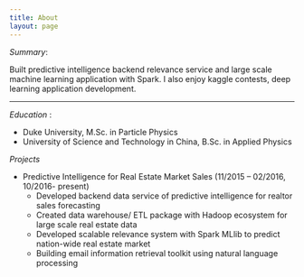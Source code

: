 ```yaml
---
title: About
layout: page
---
```


*Summary*: 

Built predictive intelligence backend relevance service and large scale machine learning application with Spark. I also enjoy kaggle contests, deep learning application development.

-------------

*Education* : 

* Duke University, M.Sc. in Particle Physics 
* University of Science and Technology in China, B.Sc. in Applied Physics 

*Projects*

- Predictive Intelligence for Real Estate Market Sales	(11/2015 – 02/2016, 10/2016- present)
	- Developed backend data service of predictive intelligence for realtor sales forecasting
	- Created data warehouse/ ETL package with Hadoop ecosystem for large scale real estate data 
	- Developed scalable relevance system with Spark MLlib to predict nation-wide real estate market 
	- Building email information retrieval toolkit using natural language processing
